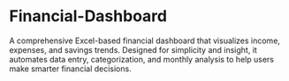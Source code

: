 # Financial-Dashboard
A comprehensive Excel-based financial dashboard that visualizes income, expenses, and savings trends. Designed for simplicity and insight, it automates data entry, categorization, and monthly analysis to help users make smarter financial decisions.
